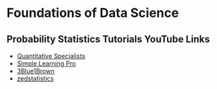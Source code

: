 # Foundations of Data Science

## Probability Statistics Tutorials YouTube Links

* [Quantitative Specialists](https://www.youtube.com/@QuantitativeSpecialists)
* [Simple Learning Pro](https://www.youtube.com/@Simplelearningpro/)
* [3Blue1Brown](https://www.youtube.com/@3blue1brown)
* [zedstatistics](https://www.youtube.com/@zedstatistics)


